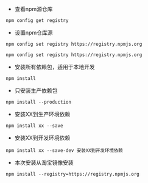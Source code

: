 - 查看npm源仓库
```
npm config get registry
```
- 设置npm仓库源
```taobao
npm config set registry https://registry.npmjs.org
```
```官方
npm config set registry https://registry.npmjs.org
```
- 安装所有依赖包，适用于本地开发
```
npm install
```
- 只安装生产依赖包
```
npm install --production
```
- 安装XX到生产环境依赖
```
npm install xx --save
```
- 安装XX到开发环境依赖
```
npm install xx --save-dev 安装XX到开发环境依赖
```
- 本次安装从淘宝镜像安装
```
npm install --registry=https://registry.npmjs.org
```